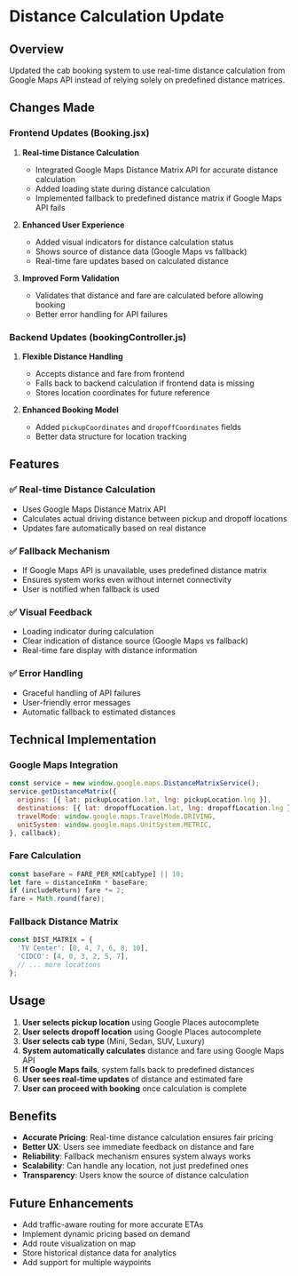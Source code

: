 # Distance Calculation Update

## Overview
Updated the cab booking system to use real-time distance calculation from Google Maps API instead of relying solely on predefined distance matrices.

## Changes Made

### Frontend Updates (Booking.jsx)

1. **Real-time Distance Calculation**
   - Integrated Google Maps Distance Matrix API for accurate distance calculation
   - Added loading state during distance calculation
   - Implemented fallback to predefined distance matrix if Google Maps API fails

2. **Enhanced User Experience**
   - Added visual indicators for distance calculation status
   - Shows source of distance data (Google Maps vs fallback)
   - Real-time fare updates based on calculated distance

3. **Improved Form Validation**
   - Validates that distance and fare are calculated before allowing booking
   - Better error handling for API failures

### Backend Updates (bookingController.js)

1. **Flexible Distance Handling**
   - Accepts distance and fare from frontend
   - Falls back to backend calculation if frontend data is missing
   - Stores location coordinates for future reference

2. **Enhanced Booking Model**
   - Added `pickupCoordinates` and `dropoffCoordinates` fields
   - Better data structure for location tracking

## Features

### ✅ Real-time Distance Calculation
- Uses Google Maps Distance Matrix API
- Calculates actual driving distance between pickup and dropoff locations
- Updates fare automatically based on real distance

### ✅ Fallback Mechanism
- If Google Maps API is unavailable, uses predefined distance matrix
- Ensures system works even without internet connectivity
- User is notified when fallback is used

### ✅ Visual Feedback
- Loading indicator during calculation
- Clear indication of distance source (Google Maps vs fallback)
- Real-time fare display with distance information

### ✅ Error Handling
- Graceful handling of API failures
- User-friendly error messages
- Automatic fallback to estimated distances

## Technical Implementation

### Google Maps Integration
```javascript
const service = new window.google.maps.DistanceMatrixService();
service.getDistanceMatrix({
  origins: [{ lat: pickupLocation.lat, lng: pickupLocation.lng }],
  destinations: [{ lat: dropoffLocation.lat, lng: dropoffLocation.lng }],
  travelMode: window.google.maps.TravelMode.DRIVING,
  unitSystem: window.google.maps.UnitSystem.METRIC,
}, callback);
```

### Fare Calculation
```javascript
const baseFare = FARE_PER_KM[cabType] || 10;
let fare = distanceInKm * baseFare;
if (includeReturn) fare *= 2;
fare = Math.round(fare);
```

### Fallback Distance Matrix
```javascript
const DIST_MATRIX = {
  'TV Center': [0, 4, 7, 6, 8, 10],
  'CIDCO': [4, 0, 3, 2, 5, 7],
  // ... more locations
};
```

## Usage

1. **User selects pickup location** using Google Places autocomplete
2. **User selects dropoff location** using Google Places autocomplete
3. **User selects cab type** (Mini, Sedan, SUV, Luxury)
4. **System automatically calculates** distance and fare using Google Maps API
5. **If Google Maps fails**, system falls back to predefined distances
6. **User sees real-time updates** of distance and estimated fare
7. **User can proceed with booking** once calculation is complete

## Benefits

- **Accurate Pricing**: Real-time distance calculation ensures fair pricing
- **Better UX**: Users see immediate feedback on distance and fare
- **Reliability**: Fallback mechanism ensures system always works
- **Scalability**: Can handle any location, not just predefined ones
- **Transparency**: Users know the source of distance calculation

## Future Enhancements

- Add traffic-aware routing for more accurate ETAs
- Implement dynamic pricing based on demand
- Add route visualization on map
- Store historical distance data for analytics
- Add support for multiple waypoints 